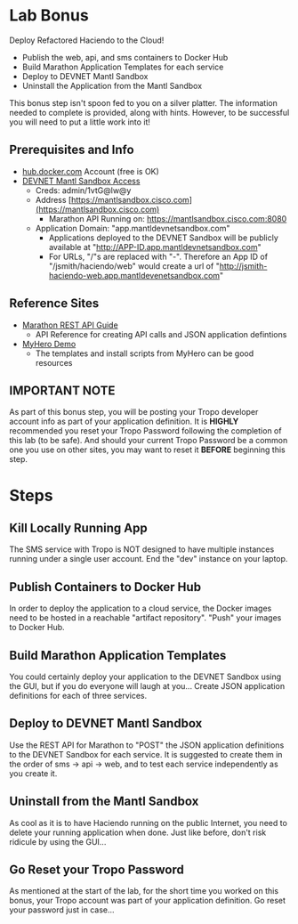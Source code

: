 # Lab Bonus

Deploy Refactored Haciendo to the Cloud!  

* Publish the web, api, and sms containers to Docker Hub 
* Build Marathon Application Templates for each service 
* Deploy to DEVNET Mantl Sandbox 
* Uninstall the Application from the Mantl Sandbox

This bonus step isn't spoon fed to you on a silver platter.  The information needed to complete is provided, along with hints.  However, to be successful you will need to put a little work into it!

## Prerequisites and Info 

* [hub.docker.com](https://hub.docker.com) Account (free is OK)
* [DEVNET Mantl Sandbox Access](https://devnetsandbox.cisco.com/RM/Diagram/Index/94487c25-2b16-4204-b45f-09a5939b0f57?diagramType=Topology)
    * Creds: admin/1vtG@lw@y
    * Address [https://mantlsandbox.cisco.com](https://mantlsandbox.cisco.com)
        * Marathon API Running on: https://mantlsandbox.cisco.com:8080
    * Application Domain: "app.mantldevnetsandbox.com"
        * Applications deployed to the DEVNET Sandbox will be publicly available at "http://APP-ID.app.mantldevnetsandbox.com"
        * For URLs, "/"s are replaced with "-".  Therefore an App ID of "/jsmith/haciendo/web" would create a url of "http://jsmith-haciendo-web.app.mantldevenetsandbox.com"

## Reference Sites

* [Marathon REST API Guide](https://mesosphere.github.io/marathon/docs/rest-api.html)
    * API Reference for creating API calls and JSON application defintions 
* [MyHero Demo](https://github.com/hpreston/myhero_demo)
    * The templates and install scripts from MyHero can be good resources 

## IMPORTANT NOTE

As part of this bonus step, you will be posting your Tropo developer account info as part of your application definition.  It is **HIGHLY** recommended you reset your Tropo Password following the completion of this lab (to be safe).  And should your current Tropo Password be a common one you use on other sites, you may want to reset it **BEFORE** beginning this step.  

# Steps 

## Kill Locally Running App

The SMS service with Tropo is NOT designed to have multiple instances running under a single user account.  End the "dev" instance on your laptop.  

## Publish Containers to Docker Hub 

In order to deploy the application to a cloud service, the Docker images need to be hosted in a reachable "artifact repository".  "Push" your images to Docker Hub.  

## Build Marathon Application Templates

You could certainly deploy your application to the DEVNET Sandbox using the GUI, but if you do everyone will laugh at you... Create JSON application definitions for each of three services.  

## Deploy to DEVNET Mantl Sandbox

Use the REST API for Marathon to "POST" the JSON application definitions to the DEVNET Sandbox for each service.  It is suggested to create them in the order of sms -> api -> web, and to test each service independently as you create it.  

## Uninstall from the Mantl Sandbox

As cool as it is to have Haciendo running on the public Internet, you need to delete your running application when done.  Just like before, don't risk ridicule by using the GUI... 
   
## Go Reset your Tropo Password
 
As mentioned at the start of the lab, for the short time you worked on this bonus, your Tropo account was part of your application definition.  Go reset your password just in case... 
 
 